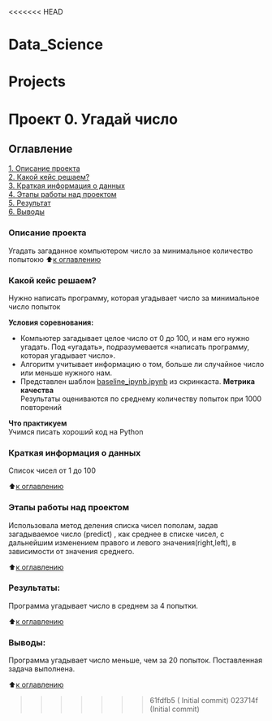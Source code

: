 <<<<<<< HEAD
# Data_Science
Projects
=======
 # Проект 0. Угадай число

## Оглавление  
[1. Описание проекта](.README.md#Описание-проекта)  
[2. Какой кейс решаем?](.README.md#Какой-кейс-решаем)  
[3. Краткая информация о данных](.README.md#Краткая-информация-о-данных)  
[4. Этапы работы над проектом](.README.md#Этапы-работы-над-проектом)  
[5. Результат](.README.md#Результат)    
[6. Выводы](.README.md#Выводы) 

### Описание проекта    
Угадать загаданное компьютером число за минимальное количество попытокю
:arrow_up:[к оглавлению](_)


### Какой кейс решаем?    
Нужно написать программу, которая угадывает число за минимальное число попыток

**Условия соревнования:**  
- Компьютер загадывает целое число от 0 до 100, и нам его нужно угадать. Под «угадать», подразумевается «написать программу, которая угадывает число».
- Алгоритм учитывает информацию о том, больше ли случайное число или меньше нужного нам.
- Представлен шаблон [baseline_ipynb.ipynb](baseline_ipynb.ipynb) из скринкаста.
**Метрика качества**     
Результаты оцениваются по среднему количеству попыток при 1000 повторений

**Что практикуем**     
Учимся писать хороший код на Python


### Краткая информация о данных
Список чисел от 1 до 100

:arrow_up:[к оглавлению](.README.md#Оглавление)


### Этапы работы над проектом  
Использовала метод деления списка чисел пополам, задав загадываемое число (predict) , как среднее в списке чисел, с дальнейшим изменением правого и левого значения(right,left), в зависимости от значения среднего.

:arrow_up:[к оглавлению](.README.md#Оглавление)


### Результаты:  
Программа угадывает число в среднем за 4 попытки.

:arrow_up:[к оглавлению](.README.md#Оглавление)


### Выводы:  
Программа угадывает число меньше, чем за 20 попыток. Поставленная задача выполнена.

:arrow_up:[к оглавлению](.README.md#Оглавление)

[def]: baseline_ipynb.ipynb
>>>>>>> 61fdfb5 ( Initial commit)
>>>>>>> 023714f (Initial commit)

